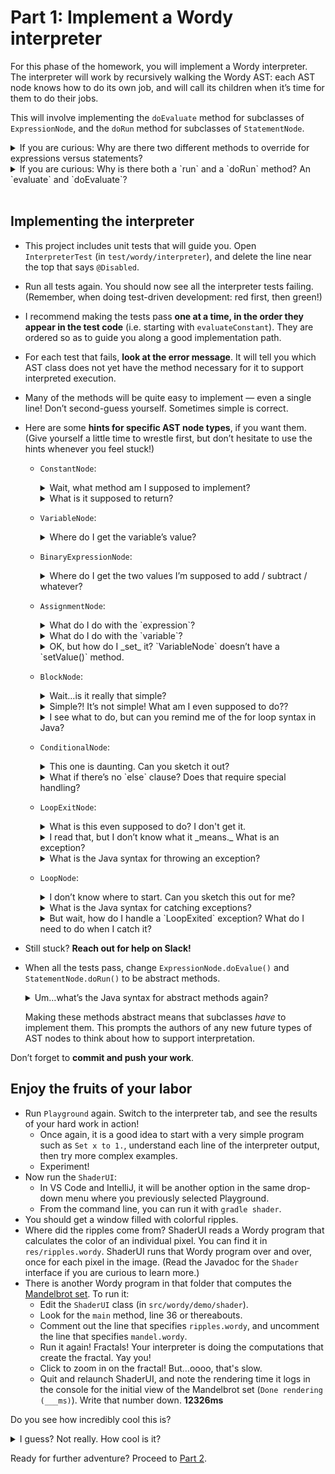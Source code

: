 # Part 1: Implement a Wordy interpreter

For this phase of the homework, you will implement a Wordy interpreter. The interpreter will work by recursively walking the Wordy AST: each AST node knows how to do its own job, and will call its children when it’s time for them to do their jobs.

This will involve implementing the `doEvaluate` method for subclasses of `ExpressionNode`, and the `doRun` method for subclasses of `StatementNode`.
<details>
  <summary>If you are curious: Why are there two different methods to override for expressions versus statements?</summary>

  Expressions evaluate to a value when the code runs, i.e. they pass a value up the tree. Statements do not output a value; they just run.

  The Wordy AST draws this distinction in its class hierarchy to help keep you from making mistakes. You can’t accidentally make a statement evaluate to something because the return type of `doRun` is `void`. Conversely, you can’t accidentally make an expression _not_ return a value, because the return type of `doEvaluate` is `double`.

  Not all ASTs for all languages draw this distinctions. In some languages, _everything_ is an expression. And some ASTs might use a type system to handle this (“a void-returning node”) instead of using separate method definitions. This is just how Wordy does it.
</details>
<details>
  <summary>If you are curious: Why is there both a `run` and a `doRun` method? An `evaluate` and `doEvaluate`?</summary>

  The `run` and `evaluate` methods do work common to all statements and expressions: they report execution practice back to a `Tracer`, which allows the playground to show you how the program executed. They call the `doRun` and `doEvaluate` method to do the work that is specific to each kind of node.
 
  So, for example, if `a` is the parent of `b` in the AST, then you get this call structure:
 
     a.run() → a.doRun() → b.run() → b.doRun()

   Note: As you work through this project, **you should never call `doEvaluate()` or `doRun()` directly.**
   Instead, call `evaluate()` or `run()`, which in turn will call `doEvaluate()` or `doRun()`.
</details>
<br>


## Implementing the interpreter

- This project includes unit tests that will guide you. Open `InterpreterTest` (in `test/wordy/interpreter`), and delete the line near the top that says `@Disabled`.
- Run all tests again. You should now see all the interpreter tests failing. (Remember, when doing test-driven development: red first, then green!)
- I recommend making the tests pass **one at a time, in the order they appear in the test code** (i.e. starting with `evaluateConstant`). They are ordered so as to guide you along a good implementation path.
- For each test that fails, **look at the error message**. It will tell you which AST class does not yet have the method necessary for it to support interpreted execution.
- Many of the methods will be quite easy to implement — even a single line! Don’t second-guess yourself. Sometimes simple is correct.
- Here are some **hints for specific AST node types**, if you want them. (Give yourself a little time to wrestle first, but don’t hesitate to use the hints whenever you feel stuck!)

  - `ConstantNode`:
    <details>
      <summary>Wait, what method am I supposed to implement?</summary>

      What kind of class is this: a `StatementNode` or an `ExpressionNode`? Check the instructions at the top of part 1 again. What method do you implement for this kind of node?
      
      - <details>
        <summary>Nope, I need more of a hint than that / need help with the syntax.</summary>

        Override `doEvaluate` from the superclass. Your IDE can help you fill it in. It will look like this:
        ```java
        @Override
        protected double doEvaluate(EvaluationContext context) {
            // your implementation goes here
        }
        ```
      </details>
    </details>
    <details>
      <summary>What is it supposed to return?</summary>

      Well, for example, the ConstantNode `2` should _always_ return the number 2 when it’s evaluated. What instance variable holds the 2? (If `2` appears in Wordy code in the playground, what does the corresponding AST node look like? Where does the `2` show up in the AST view?)
    </details>

  - `VariableNode`:
    <details>
      <summary>Where do I get the variable’s value?</summary>

      The `EvaluationContext` class holds the current values of variables. Give it a variable name, and it will give you its current value.
    </details>

  - `BinaryExpressionNode`:
    <details>
      <summary>Where do I get the two values I’m supposed to add / subtract / whatever?</summary>

      You first need to _evaluate_ the left hand side, then _evaluate_ the right hand side, then combine the results.
    </details>

  - `AssignmentNode`:
    <details>
      <summary>What do I do with the `expression`?</summary>

      You need to evaluate it, just like the BinaryExpressionNode.
    </details>
    <details>
      <summary>What do I do with the `variable`?</summary>

      You need to ask it for its name. Contexts look up variables by name.
    </details>
    <details>
      <summary>OK, but how do I _set_ it? `VariableNode` doesn’t have a `setValue()` method.</summary>

      You don’t _want_ to change the `VariableNode`. That is part of the program. It never changes once the AST is created. Remember, the AST _is the program_, just in another form beside text.

      You don’t want to change the program itself. You want to change the _current value_ of the variable. What object holds the current values of the variables? (When you had to _get_ the current value of a variable before, where did you get it from?)
    </details>

  - `BlockNode`:
    <details>
      <summary>Wait…is it really that simple?</summary>

      If your test passes, then yes, it really is. This should take only 2 or 3 short lines of code.
    </details>
    <details>
      <summary>Simple?! It’s not simple! What am I even supposed to do??</summary>

      Remember, “simple” does not mean “easy!” 

      You are supposed to run each of the child statements, in order.

      It may not be easy to see, but the code will be simple when you are done.
    </details>
    <details>
      <summary>I see what to do, but can you remind me of the for loop syntax in Java?</summary>

      ```
      for (var item : listOfItems) {
        ...
      }
      ```
    </details>

  - `ConditionalNode`:
    <details>
      <summary>This one is daunting. Can you sketch it out?</summary>

      Puzzle it over a bit first. You already have experience with all the building blocks you need from the items above.

      - <details>
        <summary>When you’ve puzzled a bit, and you are ready for the sketch:</summary>

        - Evaluate the left and right hand expressions. (This will look a lot like `BinaryExpressionNode`.)
        - Compare them according to the comparison operator. (This will also look a lot like `BinaryExpressionNode`.)
        - Based on the result of the comparison, run exactly one of either the true branch or the false branch.
      </details>
    </details>
    <details>
      <summary>What if there’s no `else` clause? Does that require special handling?</summary>

      Take a look at the AST for `If 1 < 2 then set x to 1.` in the playground. There is no else clause in that statement. What does that `ConditionalNode` look like? _Does_ it require special handling?
    </details>

  - `LoopExitNode`:
    <details>
      <summary>What is this even supposed to do? I don't get it.</summary>

      Read the Javadoc for the `LoopExitNode` class. It tells you what to do, pretty much in so many words.
    </details>
    <details>
      <summary>I read that, but I don’t know what it _means._ What is an exception?</summary>

      In Java, exceptions are how code reports errors. When an error happens, code “throws” an exception, and it immediately exits the block you’re inside, maybe the whole method, maybe the method that called it and the method that called that method and…on up the chain until it encounters a “try / catch” block that matches the exception.

      The Wordy interpreter uses (arguably misuses) this mechanism to exit whatever loop we’re inside: `LoopExitNode` throws a `LoopExited` exception, and `LoopNode` catches it. That gives us a way of teleporting outside whatever loop we’re inside, no matter how deep the recursion has gone.
    </details>
    <details>
      <summary>What is the Java syntax for throwing an exception?</summary>

      `throw new SomeExceptionType()`, where `SomeExceptionType` is an exception class.
    </details>

  - `LoopNode`:
    <details>
      <summary>I don’t know where to start. Can you sketch this out for me?</summary>

      Remember, the Wordy interpreter uses exceptions to exit loops. So the structure is something like this:
      ```
      infinite loop:
        run the loop body
      but when there’s a LoopExited exception:
        we’re done
      ```
    </details>
    <details>
      <summary>What is the Java syntax for catching exceptions?</summary>

      ```java
      try {
        // lots of stuff
      } catch (SomeExceptionType e) {
        // handle the exception
      }
      ```
    </details>
    <details>
      <summary>But wait, how do I handle a `LoopExited` exception? What do I need to do when I catch it?</summary>

      Nothing!

      Just make sure you catch it _outside_ the loop.
    </details>

- Still stuck? **Reach out for help on Slack!**
- When all the tests pass, change `ExpressionNode.doEvalue()` and `StatementNode.doRun()` to be abstract methods.
  <details>
    <summary>Um…what’s the Java syntax for abstract methods again?</summary>

    For example:

    ```java
    protected abstract double doEvaluate(EvaluationContext context);
    ```

    (Note the semicolon at the end, instead of braces.)
  </details>

  Making these methods abstract means that subclasses _have_ to implement them. This prompts the authors of any new future types of AST nodes to think about how to support interpretation.

Don’t forget to **commit and push your work**.


## Enjoy the fruits of your labor

- Run `Playground` again. Switch to the interpreter tab, and see the results of your hard work in action!
  - Once again, it is a good idea to start with a very simple program such as `Set x to 1.`, understand each line of the interpreter output, then try more complex examples.
  - Experiment!
- Now run the `ShaderUI`:
  - In VS Code and IntelliJ, it will be another option in the same drop-down menu where you previously selected Playground.
  - From the command line, you can run it with `gradle shader`.
- You should get a window filled with colorful ripples.
- Where did the ripples come from? ShaderUI reads a Wordy program that calculates the color of an individual pixel. You can find it in `res/ripples.wordy`. ShaderUI runs that Wordy program over and over, once for each pixel in the image. (Read the Javadoc for the `Shader` interface if you are curious to learn more.)
- There is another Wordy program in that folder that computes the [Mandelbrot set](https://en.wikipedia.org/wiki/Mandelbrot_set). To run it:
    - Edit the `ShaderUI` class (in `src/wordy/demo/shader`).
    - Look for the `main` method, line 36 or thereabouts.
    - Comment out the line that specifies `ripples.wordy`, and uncomment the line that specifies `mandel.wordy`.
    - Run it again! Fractals! Your interpreter is doing the computations that create the fractal. Yay you!
    - Click to zoom in on the fractal! But…oooo, that's slow.
    - Quit and relaunch ShaderUI, and note the rendering time it logs in the console for the initial view of the Mandelbrot set (`Done rendering (___ms)`). Write that number down. **12326ms**

Do you see how incredibly cool this is?
<details>
  <summary>I guess? Not really. How cool is it?</summary>

  When you started this phase of the assigment, Wordy code was _just a bunch of data_: some text, a tree.

  You made it a program. A program that _actually runs_. Your computer is now running code in a new programming language it could not run before because _you made it do that_.

  That is incredibly cool.
</details>

Ready for further adventure? Proceed to [Part 2](2-compiler.md).
